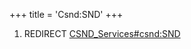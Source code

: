 +++
title = 'Csnd:SND'
+++

1.  REDIRECT [CSND_Services#csnd:SND](CSND_Services#csndsnd "wikilink")
